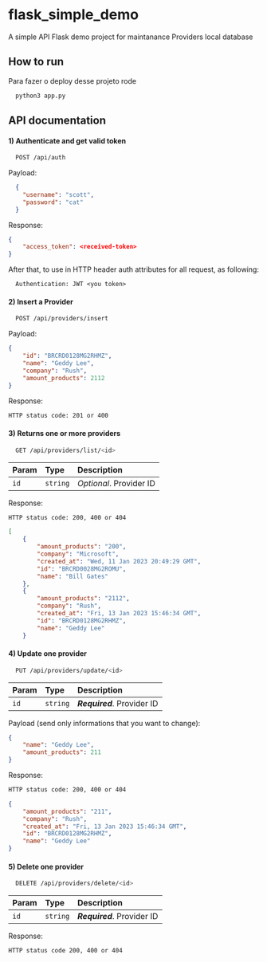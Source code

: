 # flask_simple_demo


A simple API Flask demo project for maintanance Providers local database 



## How to run

Para fazer o deploy desse projeto rode

```bash
  python3 app.py
```




## API documentation

#### 1) Authenticate and get valid token

```sh
  POST /api/auth
```

Payload:
```json
  {
    "username": "scott",
    "password": "cat"
  }
```
Response:
```json
{
    "access_token": <received-token>
}
```

After that, to use in HTTP header auth attributes for all request, as following:
```header
  Authentication: JWT <you token>
```


#### 2) Insert a Provider

```sh
  POST /api/providers/insert
```

Payload:
```json
{
    "id": "BRCRD0128MG2RHMZ",
    "name": "Geddy Lee",
    "company": "Rush",
    "amount_products": 2112
}
```
Response:
```sh
HTTP status code: 201 or 400
```



#### 3) Returns one or more providers

```sh
  GET /api/providers/list/<id>
```

| Param     | Type         | Description                                 |
| :---------- | :--------- | :------------------------------------------ |
| `id`      | `string` | *Optional*. Provider ID |

Response:
```sh
HTTP status code: 200, 400 or 404
```
```json
[
    {
        "amount_products": "200",
        "company": "Microsoft",
        "created_at": "Wed, 11 Jan 2023 20:49:29 GMT",
        "id": "BRCRD0028MG2ROMU",
        "name": "Bill Gates"
    },
    {
        "amount_products": "2112",
        "company": "Rush",
        "created_at": "Fri, 13 Jan 2023 15:46:34 GMT",
        "id": "BRCRD0128MG2RHMZ",
        "name": "Geddy Lee"
    } 
```

#### 4) Update one provider

```sh
  PUT /api/providers/update/<id>
```
| Param     | Type         | Description                                 |
| :---------- | :--------- | :------------------------------------------ |
| `id`      | `string` | ***Required***. Provider ID |


Payload (send only informations that you want to change):
```json
{
    "name": "Geddy Lee",
    "amount_products": 211
}
```
Response:
```sh
HTTP status code: 200, 400 or 404
```
```json
{
    "amount_products": "211",
    "company": "Rush",
    "created_at": "Fri, 13 Jan 2023 15:46:34 GMT",
    "id": "BRCRD0128MG2RHMZ",
    "name": "Geddy Lee"
}
```

#### 5) Delete one provider

```sh
  DELETE /api/providers/delete/<id>
```
| Param     | Type         | Description                                 |
| :---------- | :--------- | :------------------------------------------ |
| `id`      | `string` | ***Required***. Provider ID |

Response:
```sh
HTTP status code 200, 400 or 404
```

